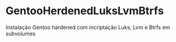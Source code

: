 # GentooHerdenedLuksLvmBtrfs
Instalação Gentoo hardened com incriptação Luks, Lvm e Btrfs em subvolumes
